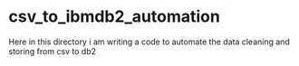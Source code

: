 # csv_to_ibmdb2_automation
Here in this directory i am writing a code to automate the data cleaning and storing from csv to db2
